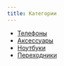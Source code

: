 ```yaml
---
title: Категории
---
```


- [Телефоны](phones)
- [Аксессуары](accesories)
- [Ноутбуки](notebooks)
- [Переходники](adapters)

